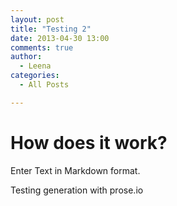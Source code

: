 ```yaml
---
layout: post
title: "Testing 2"
date: 2013-04-30 13:00
comments: true
author:
  - Leena
categories:
  - All Posts

---
```


# How does it work?

Enter Text in Markdown format.

Testing generation with prose.io